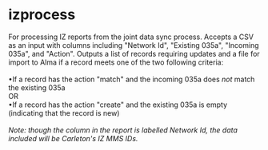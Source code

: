 # izprocess
For processing IZ reports from the joint data sync process. Accepts a CSV as an input with columns including "Network Id", "Existing 035a", "Incoming 035a", and "Action". Outputs a list of records requiring updates and a file for import to Alma if a record meets one of the two following criteria:<br />
<br />
&bull;If a record has the action "match" and the incoming 035a does <i>not</i> match the existing 035a<br />
OR<br />
&bull;If a record has the action "create" and the existing 035a is empty (indicating that the record is new)<br />
<br />
<i>Note: though the column in the report is labelled Network Id, the data included will be Carleton's IZ MMS IDs.</i>
